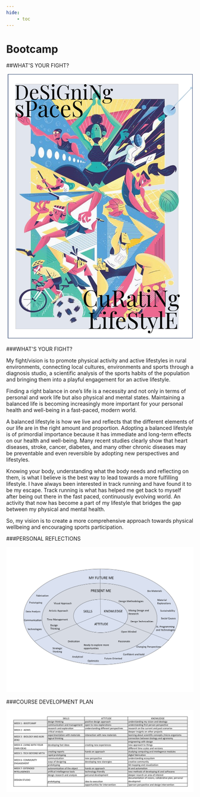 ```yaml
---
hide:
    - toc
---
```


# Bootcamp
##WHAT'S YOUR FIGHT?

![My Fight Poster](../images/Term1/fight%20poster.jpg)

###WHAT'S YOUR FIGHT?

My fight/vision is to promote physical activity and active lifestyles in rural environments, connecting local cultures, environments and sports through a diagnosis studio, a scientific analysis of the sports habits of the population and bringing them into a playful engagement for an active lifestyle.

Finding a right balance in one’s life is a necessity and not only in terms of personal and work life but also physical and mental states. Maintaining a balanced life is becoming increasingly more important for your personal health and well-being in a fast-paced, modern world.

A balanced lifestyle is how we live and reflects that the different elements of our life are in the right amount and proportion. Adopting a balanced lifestyle is of primordial importance because it has immediate and long-term effects on our health and well-being. Many recent studies clearly show that heart diseases, stroke, cancer, diabetes, and many other chronic diseases may be preventable and even reversible by adopting new perspectives and lifestyles.

Knowing your body, understanding what the body needs and reflecting on them, is what I believe is the best way to lead towards a more fulfilling lifestyle. I have always been interested in track running and have found it to be my escape. Track running is what has helped me get back to myself after being out there in the fast paced, continuously evolving world. An activity that now has become a part of my lifestyle that bridges the gap between my physical and mental health. 

So, my vision is to  create a more comprehensive approach towards physical wellbeing and encouraging sports participation.



###PERSONAL REFLECTIONS

![](../images/Term1/personal%20reflections.jpg)


###COURSE DEVELOPMENT PLAN

![](../images/Term1/course%20development.jpg)